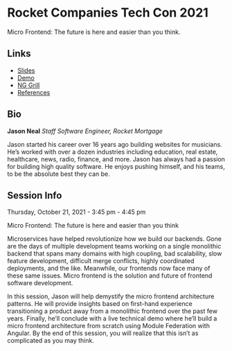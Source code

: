 # Rocket Companies Tech Con 2021

Micro Frontend: The future is here and easier than you think.

## Links

- [Slides](./slides.pdf)
- [Demo](./DEMO.md)
- [NG Grill](https://github.com/jtneal/ng-grill)
- [References](./REFERENCES.md)

## Bio

**Jason Neal** _Staff Software Engineer, Rocket Mortgage_

Jason started his career over 16 years ago building websites for musicians. He’s worked with over a dozen industries including education, real estate, healthcare, news, radio, finance, and more. Jason has always had a passion for building high quality software. He enjoys pushing himself, and his teams, to be the absolute best they can be.

## Session Info

Thursday, October 21, 2021 - 3:45 pm - 4:45 pm

Micro Frontend: The future is here and easier than you think

Microservices have helped revolutionize how we build our backends. Gone are the days of multiple development teams working on a single monolithic backend that spans many domains with high coupling, bad scalability, slow feature development, difficult merge conflicts, highly coordinated deployments, and the like. Meanwhile, our frontends now face many of these same issues. Micro frontend is the solution and future of frontend software development.

In this session, Jason will help demystify the micro frontend architecture patterns. He will provide insights based on first-hand experience transitioning a product away from a monolithic frontend over the past few years. Finally, he’ll conclude with a live technical demo where he’ll build a micro frontend architecture from scratch using Module Federation with Angular. By the end of this session, you will realize that this isn’t as complicated as you may think.
